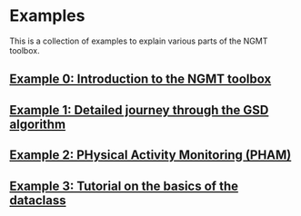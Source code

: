 # Examples

This is a collection of examples to explain various parts of the NGMT toolbox.

## [Example 0: Introduction to the NGMT toolbox](00_tutorial_basics.md)

## [Example 1: Detailed journey through the GSD algorithm](01_tutorial_gait_sequence_detection.md)

## [Example 2: PHysical Activity Monitoring (PHAM)](03_tutorial_physical_activity_monitoring.md)

## [Example 3: Tutorial on the basics of the dataclass](04_tutorial_events_in_dataclass.md)